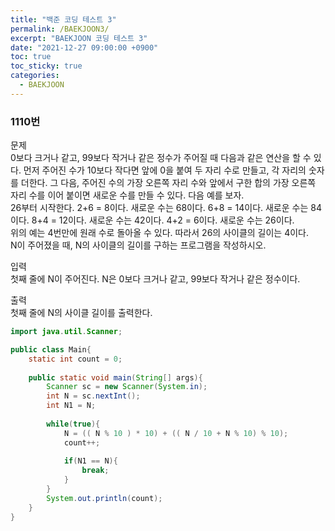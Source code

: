 ```yaml
---
title: "백준 코딩 테스트 3"
permalink: /BAEKJOON3/
excerpt: "BAEKJOON 코딩 테스트 3"
date: "2021-12-27 09:00:00 +0900"
toc: true
toc_sticky: true
categories:
  - BAEKJOON
---
```


### 1110번

문제<br/>
0보다 크거나 같고, 99보다 작거나 같은 정수가 주어질 때 다음과 같은 연산을 할 수 있다. 먼저 주어진 수가 10보다 작다면 앞에 0을 붙여 두 자리 수로 만들고, 각 자리의 숫자를 더한다. 그 다음, 주어진 수의 가장 오른쪽 자리 수와 앞에서 구한 합의 가장 오른쪽 자리 수를 이어 붙이면 새로운 수를 만들 수 있다. 다음 예를 보자.<br/>
26부터 시작한다. 2+6 = 8이다. 새로운 수는 68이다. 6+8 = 14이다. 새로운 수는 84이다. 8+4 = 12이다. 새로운 수는 42이다. 4+2 = 6이다. 새로운 수는 26이다.<br/>
위의 예는 4번만에 원래 수로 돌아올 수 있다. 따라서 26의 사이클의 길이는 4이다.<br/>
N이 주어졌을 때, N의 사이클의 길이를 구하는 프로그램을 작성하시오.<br/>

입력<br/>
첫째 줄에 N이 주어진다. N은 0보다 크거나 같고, 99보다 작거나 같은 정수이다.<br/>

출력<br/>
첫째 줄에 N의 사이클 길이를 출력한다.


```java
import java.util.Scanner;

public class Main{
    static int count = 0;
    
    public static void main(String[] args){
        Scanner sc = new Scanner(System.in);
        int N = sc.nextInt();        
        int N1 = N;
        
        while(true){
            N = (( N % 10 ) * 10) + (( N / 10 + N % 10) % 10);
            count++;
            
            if(N1 == N){
                break;
            }       
        }           
        System.out.println(count);
    }
}
```


